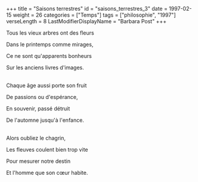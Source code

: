 +++
title = "Saisons terrestres"
id = "saisons_terrestres_3"
date = 1997-02-15
weight = 26
categories = ["Temps"]
tags = ["philosophie", "1997"]
verseLength = 8
LastModifierDisplayName = "Barbara Post"
+++

Tous les vieux arbres ont des fleurs

Dans le printemps comme mirages,

Ce ne sont qu'apparents bonheurs

Sur les anciens livres d'images.

 \
Chaque âge aussi porte son fruit

De passions ou d'espérance,

En souvenir, passé détruit

De l'automne jusqu'à l'enfance.

 \
Alors oubliez le chagrin,

Les fleuves coulent bien trop vite

Pour mesurer notre destin

Et l'homme que son cœur habite.
